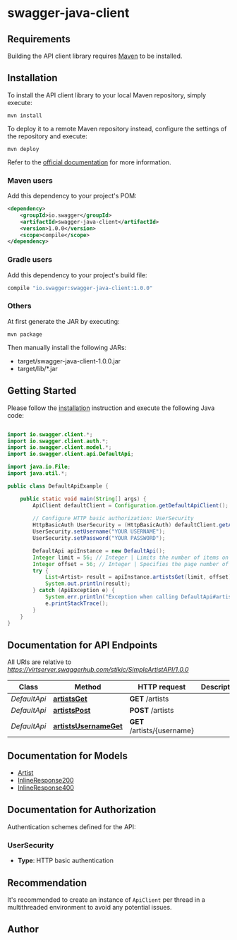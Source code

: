 # swagger-java-client

## Requirements

Building the API client library requires [Maven](https://maven.apache.org/) to be installed.

## Installation

To install the API client library to your local Maven repository, simply execute:

```shell
mvn install
```

To deploy it to a remote Maven repository instead, configure the settings of the repository and execute:

```shell
mvn deploy
```

Refer to the [official documentation](https://maven.apache.org/plugins/maven-deploy-plugin/usage.html) for more information.

### Maven users

Add this dependency to your project's POM:

```xml
<dependency>
    <groupId>io.swagger</groupId>
    <artifactId>swagger-java-client</artifactId>
    <version>1.0.0</version>
    <scope>compile</scope>
</dependency>
```

### Gradle users

Add this dependency to your project's build file:

```groovy
compile "io.swagger:swagger-java-client:1.0.0"
```

### Others

At first generate the JAR by executing:

    mvn package

Then manually install the following JARs:

* target/swagger-java-client-1.0.0.jar
* target/lib/*.jar

## Getting Started

Please follow the [installation](#installation) instruction and execute the following Java code:

```java

import io.swagger.client.*;
import io.swagger.client.auth.*;
import io.swagger.client.model.*;
import io.swagger.client.api.DefaultApi;

import java.io.File;
import java.util.*;

public class DefaultApiExample {

    public static void main(String[] args) {
        ApiClient defaultClient = Configuration.getDefaultApiClient();
        
        // Configure HTTP basic authorization: UserSecurity
        HttpBasicAuth UserSecurity = (HttpBasicAuth) defaultClient.getAuthentication("UserSecurity");
        UserSecurity.setUsername("YOUR USERNAME");
        UserSecurity.setPassword("YOUR PASSWORD");

        DefaultApi apiInstance = new DefaultApi();
        Integer limit = 56; // Integer | Limits the number of items on a page
        Integer offset = 56; // Integer | Specifies the page number of the artists to be displayed
        try {
            List<Artist> result = apiInstance.artistsGet(limit, offset);
            System.out.println(result);
        } catch (ApiException e) {
            System.err.println("Exception when calling DefaultApi#artistsGet");
            e.printStackTrace();
        }
    }
}

```

## Documentation for API Endpoints

All URIs are relative to *https://virtserver.swaggerhub.com/stikic/SimpleArtistAPI/1.0.0*

Class | Method | HTTP request | Description
------------ | ------------- | ------------- | -------------
*DefaultApi* | [**artistsGet**](docs/DefaultApi.md#artistsGet) | **GET** /artists | 
*DefaultApi* | [**artistsPost**](docs/DefaultApi.md#artistsPost) | **POST** /artists | 
*DefaultApi* | [**artistsUsernameGet**](docs/DefaultApi.md#artistsUsernameGet) | **GET** /artists/{username} | 


## Documentation for Models

 - [Artist](docs/Artist.md)
 - [InlineResponse200](docs/InlineResponse200.md)
 - [InlineResponse400](docs/InlineResponse400.md)


## Documentation for Authorization

Authentication schemes defined for the API:
### UserSecurity

- **Type**: HTTP basic authentication


## Recommendation

It's recommended to create an instance of `ApiClient` per thread in a multithreaded environment to avoid any potential issues.

## Author



